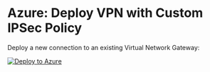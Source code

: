# Azure: Deploy VPN with Custom IPSec Policy

Deploy a new connection to an existing Virtual Network Gateway:

[![Deploy to Azure](https://aka.ms/deploytoazurebutton)](https://portal.azure.com/#create/Microsoft.Template/uri/https%3A%2F%2Fraw.githubusercontent.com%2FNathanMcGee%2FAzVpnCustomIpsecPolicy%2Fmaster%2FAzVpnCustomIpsec.json)
